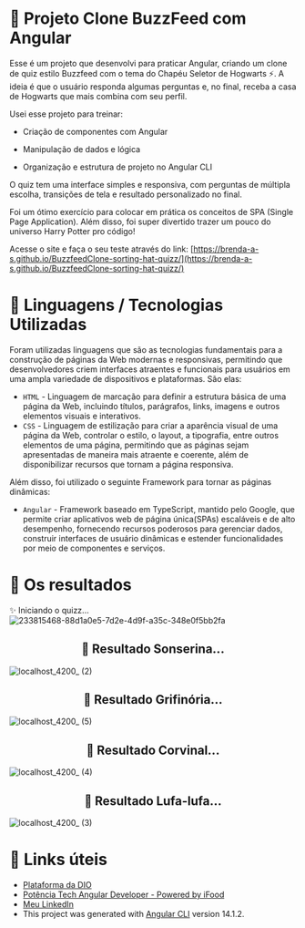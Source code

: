 # 📁 Projeto Clone BuzzFeed com Angular

Esse é um projeto que desenvolvi para praticar Angular, criando um clone de quiz estilo Buzzfeed com o tema do Chapéu Seletor de Hogwarts ⚡️. A ideia é que o usuário responda algumas perguntas e, no final, receba a casa de Hogwarts que mais combina com seu perfil.

Usei esse projeto para treinar:

* Criação de componentes com Angular

* Manipulação de dados e lógica

* Organização e estrutura de projeto no Angular CLI

O quiz tem uma interface simples e responsiva, com perguntas de múltipla escolha, transições de tela e resultado personalizado no final.

Foi um ótimo exercício para colocar em prática os conceitos de SPA (Single Page Application). Além disso, foi super divertido trazer um pouco do universo Harry Potter pro código!

Acesse o site e faça o seu teste através do link: [https://brenda-a-s.github.io/BuzzfeedClone-sorting-hat-quizz/](https://brenda-a-s.github.io/BuzzfeedClone-sorting-hat-quizz/)

# 📌 Linguagens / Tecnologias Utilizadas

Foram utilizadas linguagens que são as tecnologias fundamentais para a construção de páginas da Web modernas e responsivas, permitindo que desenvolvedores criem interfaces atraentes e funcionais para usuários em uma ampla variedade de dispositivos e plataformas. São elas:
* `HTML` - Linguagem de marcação para definir a estrutura básica de uma página da Web, incluindo títulos, parágrafos, links, imagens e outros elementos visuais e interativos.
* `CSS` - Linguagem de estilização para criar a aparência visual de uma página da Web, controlar o estilo, o layout, a tipografia, entre outros elementos de uma página, permitindo que as páginas sejam apresentadas de maneira mais atraente e coerente, além de disponibilizar recursos que tornam a página responsiva.

Além disso, foi utilizado o seguinte Framework para tornar as páginas dinâmicas:
* `Angular` - Framework baseado em TypeScript, mantido pelo Google, que permite criar aplicativos web de página única(SPAs) escaláveis e de alto desempenho, fornecendo recursos poderosos para gerenciar dados, construir interfaces de usuário dinâmicas e estender funcionalidades por meio de componentes e serviços.

 # :open_file_folder: Os resultados
 
✨ Iniciando o quizz...
![233815468-88d1a0e5-7d2e-4d9f-a35c-348e0f5bb2fa](https://github.com/user-attachments/assets/e50f3c17-d2be-4e41-88d8-77276de3d665)

<h2 align="center">🐍 Resultado Sonserina...</h2>

![localhost_4200_ (2)](https://user-images.githubusercontent.com/69852246/233815474-ab916658-691f-4752-a729-85955ef07300.png)

<h2 align="center">🦁 Resultado Grifinória...</h2>

![localhost_4200_ (5)](https://user-images.githubusercontent.com/69852246/233815479-0a02ce6b-e2b6-42eb-bb28-6df77a77559a.png)

<h2 align="center">🦅 Resultado Corvinal...</h2>

![localhost_4200_ (4)](https://user-images.githubusercontent.com/69852246/233815487-7414f643-0627-4ecb-9772-6395ebab9791.png)

<h2 align="center">🦡 Resultado Lufa-lufa...</h2>

![localhost_4200_ (3)](https://user-images.githubusercontent.com/69852246/233815494-f5ceecc7-47ee-46f3-9974-6d4676816625.png)
 
 # :link: Links úteis
* [Plataforma da DIO](https://www.dio.me/)
* [Potência Tech Angular Developer - Powered by iFood](https://web.dio.me/track/potencia-tech-angular-developer-powered-ifood)
* [Meu LinkedIn](https://www.linkedin.com/in/brenda-antunes-silva/)
* This project was generated with [Angular CLI](https://github.com/angular/angular-cli) version 14.1.2.

